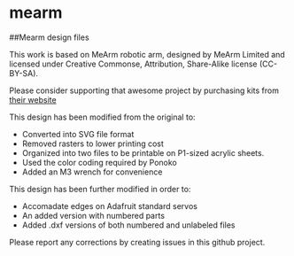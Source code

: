 # mearm

##Mearm design files

This work is based on MeArm robotic arm, designed
by MeArm Limited and licensed under Creative
Commonse, Attribution, Share-Alike license (CC-BY-SA).

Please consider supporting that awesome project by purchasing kits from [their website](http://mearm.com/pages/instructions)

This design has been modified from the original to:
  - Converted into SVG file format
  - Removed rasters to lower printing cost
  - Organized into two files to be printable on P1-sized
    acrylic sheets.
  - Used the color coding required by Ponoko
  - Added an M3 wrench for convenience

This design has been further modified in order to:
  - Accomadate edges on Adafruit standard servos
  - An added version with numbered parts
  - Added .dxf versions of both numbered
    and unlabeled files

Please report any corrections by creating issues in this github project.
